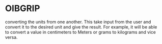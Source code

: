 # OIBGRIP
converting the units from one another. This take input from the user and convert it to the desired unit and give the result. For example, it will be able to convert a value in centimeters to Meters or grams to kilograms and vice versa.
